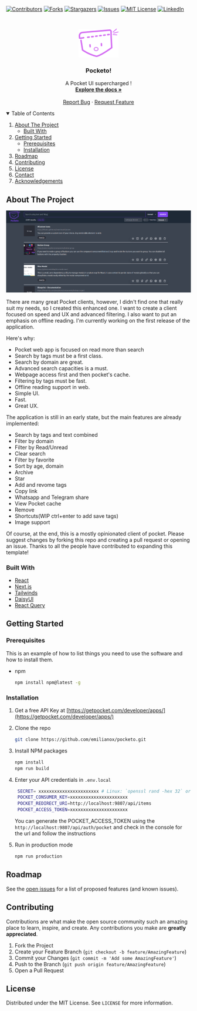 <!-- PROJECT SHIELDS -->
<!--
*** I'm using markdown "reference style" links for readability.
*** Reference links are enclosed in brackets [ ] instead of parentheses ( ).
*** See the bottom of this document for the declaration of the reference variables
*** for contributors-url, forks-url, etc. This is an optional, concise syntax you may use.
*** https://www.markdownguide.org/basic-syntax/#reference-style-links
-->

[![Contributors][contributors-shield]][contributors-url]
[![Forks][forks-shield]][forks-url]
[![Stargazers][stars-shield]][stars-url]
[![Issues][issues-shield]][issues-url]
[![MIT License][license-shield]][license-url]
[![LinkedIn][linkedin-shield]][linkedin-url]

<!-- PROJECT LOGO -->
<br />
<p align="center">
  <a href="https://github.com/emilianox/pocketo">
    <img src="public/pocketo_v1.svg" alt="Logo" width="109" height="78">
  </a>

  <h3 align="center">Pocketo!</h3>

  <p align="center">
    A Pocket UI supercharged !
    <br />
    <a href="https://github.com/emilianox/pocketo"><strong>Explore the docs »</strong></a>
    <br />
    <br />
    <!-- <a href="https://github.com/emilianox/pocketo">View Demo</a>
    · -->
    <a href="https://github.com/emilianox/pocketo/issues">Report Bug</a>
    ·
    <a href="https://github.com/emilianox/pocketo/issues">Request Feature</a>
  </p>
</p>

<!-- TABLE OF CONTENTS -->
<details open="open">
  <summary>Table of Contents</summary>
  <ol>
    <li>
      <a href="#about-the-project">About The Project</a>
      <ul>
        <li><a href="#built-with">Built With</a></li>
      </ul>
    </li>
    <li>
      <a href="#getting-started">Getting Started</a>
      <ul>
        <li><a href="#prerequisites">Prerequisites</a></li>
        <li><a href="#installation">Installation</a></li>
      </ul>
    </li>
    <li><a href="#roadmap">Roadmap</a></li>
    <li><a href="#contributing">Contributing</a></li>
    <li><a href="#license">License</a></li>
    <li><a href="#contact">Contact</a></li>
    <li><a href="#acknowledgements">Acknowledgements</a></li>
  </ol>
</details>

<!-- ABOUT THE PROJECT -->

## About The Project

[![Product Name Screen Shot][product-screenshot]](https://github.com/emilianox/pocketo)

There are many great Pocket clients, however, I didn't find one that really suit my needs, so I created this enhanced one. I want to create a client focused on speed and UX and advanced filtering. I also want to put an emphasis on offline reading. I'm currently working on the first release of the application.

Here's why:

- Pocket web app is focused on read more than search
- Search by tags must be a first class.
- Search by domain are great.
- Advanced search capacities is a must.
- Webpage access first and then pocket's cache.
- Filtering by tags must be fast.
- Offline reading support in web.
- Simple UI.
- Fast.
- Great UX.

The application is still in an early state, but the main features are already implemented:

- Search by tags and text combined
- Filter by domain
- Filter by Read/Unread
- Clear search
- Filter by favorite
- Sort by age, domain
- Archive
- Star
- Add and revome tags
- Copy link
- Whatsapp and Telegram share
- View Pocket cache
- Remove
- Shortcuts(WIP ctrl+enter to add save tags)
- Image support

Of course, at the end, this is a mostly opinionated client of pocket.
Please suggest changes by forking this repo and creating a pull request or opening an issue. Thanks to all the people have contributed to expanding this template!

### Built With

- [React](https://reactjs.org/)
- [Next.js](https://nextjs.org/)
- [Tailwinds](https://tailwindcss.com/)
- [DaisyUI](https://github.com/saadeghi/daisyui)
- [React Query](https://react-query.tanstack.com/)

<!-- GETTING STARTED -->

## Getting Started

### Prerequisites

This is an example of how to list things you need to use the software and how to install them.

- npm
  ```sh
  npm install npm@latest -g
  ```

### Installation

1. Get a free API Key at [https://getpocket.com/developer/apps/](https://getpocket.com/developer/apps/)
2. Clone the repo
   ```sh
   git clone https://github.com/emilianox/pocketo.git
   ```
3. Install NPM packages
   ```sh
   npm install
   npm run build
   ```
4. Enter your API credentials in `.env.local`

   ```sh
    SECRET= xxxxxxxxxxxxxxxxxxxxxxx # Linux: `openssl rand -hex 32` or go to https://generate-secret.now.sh/32
    POCKET_CONSUMER_KEY=xxxxxxxxxxxxxxxxxxxxxx
    POCKET_REDIRECT_URI=http://localhost:9807/api/items
    POCKET_ACCESS_TOKEN=xxxxxxxxxxxxxxxxxxxxxx
   ```

   You can generate the POCKET_ACCESS_TOKEN using the `http://localhost:9807/api/auth/pocket` and check in the console for the url and follow the instructions

5. Run in production mode
   ```sh
   npm run production
   ```

<!-- ROADMAP -->

## Roadmap

See the [open issues](https://github.com/emilianox/pocketo/issues) for a list of proposed features (and known issues).

<!-- CONTRIBUTING -->

## Contributing

Contributions are what make the open source community such an amazing place to learn, inspire, and create. Any contributions you make are **greatly appreciated**.

1. Fork the Project
2. Create your Feature Branch (`git checkout -b feature/AmazingFeature`)
3. Commit your Changes (`git commit -m 'Add some AmazingFeature'`)
4. Push to the Branch (`git push origin feature/AmazingFeature`)
5. Open a Pull Request

<!-- LICENSE -->

## License

Distributed under the MIT License. See `LICENSE` for more information.

<!-- MARKDOWN LINKS & IMAGES -->
<!-- https://www.markdownguide.org/basic-syntax/#reference-style-links -->

[contributors-shield]: https://img.shields.io/github/contributors/emilianox/pocketo.svg?style=for-the-badge
[contributors-url]: https://github.com/emilianox/pocketo/graphs/contributors
[forks-shield]: https://img.shields.io/github/forks/emilianox/pocketo.svg?style=for-the-badge
[forks-url]: https://github.com/emilianox/pocketo/network/members
[stars-shield]: https://img.shields.io/github/stars/emilianox/pocketo.svg?style=for-the-badge
[stars-url]: https://github.com/emilianox/pocketo/stargazers
[issues-shield]: https://img.shields.io/github/issues/emilianox/pocketo.svg?style=for-the-badge
[issues-url]: https://github.com/emilianox/pocketo/issues
[license-shield]: https://img.shields.io/github/license/emilianox/pocketo.svg?style=for-the-badge
[license-url]: https://github.com/emilianox/pocketo/blob/main/LICENSE
[linkedin-shield]: https://img.shields.io/badge/-LinkedIn-black.svg?style=for-the-badge&logo=linkedin&colorB=555
[linkedin-url]: https://linkedin.com/in/emilianohfernandez
[product-screenshot]: public/screenshot-pocketo.png

